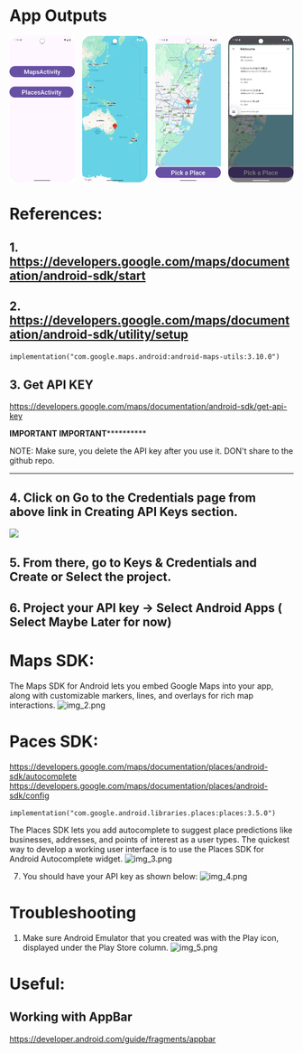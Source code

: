 # App Outputs
<div style="display: flex; justify-content: space-between; align-items: center; width: 100%; gap: 10px;">
    <img src="screenshots/mainactivity.png" alt="Image 1" style="width: 23%; height: auto;">
    <img src="screenshots/mapsactivity.png" alt="Image 2" style="width: 23%; height: auto;">
    <img src="screenshots/placesactivity1.png" alt="Image 3" style="width: 23%; height: auto;">
    <img src="screenshots/placesactivity2.png" alt="Image 4" style="width: 23%; height: auto;">
</div>



# References:
## 1. https://developers.google.com/maps/documentation/android-sdk/start
## 2. https://developers.google.com/maps/documentation/android-sdk/utility/setup

   ```implementation("com.google.maps.android:android-maps-utils:3.10.0")```

## 3. Get API KEY
   https://developers.google.com/maps/documentation/android-sdk/get-api-key

****************************IMPORTANT IMPORTANT**************************************

NOTE: Make sure, you delete the API key after you use it. DON't share to the github repo.

********************************************************************************************

## 4. Click on Go to the Credentials page from above link in Creating API Keys section.

<img src="screenshots/img.png" width="300"/>

## 5. From there, go to Keys & Credentials and Create or Select the project.


## 6. Project your API key -> Select Android Apps ( Select Maybe Later for now)

# Maps SDK:

The Maps SDK for Android lets you embed Google Maps into your app, along with customizable markers, lines, and overlays for rich map interactions.
![img_2.png](screenshots/img_2.png)

# Paces SDK: 

https://developers.google.com/maps/documentation/places/android-sdk/autocomplete
https://developers.google.com/maps/documentation/places/android-sdk/config

    implementation("com.google.android.libraries.places:places:3.5.0")


The Places SDK lets you add autocomplete to suggest place predictions like businesses, addresses, and points of interest as a user types.
The quickest way to develop a working user interface is to use the Places SDK for Android Autocomplete widget.
![img_3.png](screenshots/img_3.png)

7. You should have your API key as shown below:
![img_4.png](screenshots/img_4.png)

# Troubleshooting
1. Make sure Android Emulator that you created was with the Play icon, displayed under the Play Store column. 
![img_5.png](screenshots/img_5.png)

# Useful:
## Working with AppBar
https://developer.android.com/guide/fragments/appbar